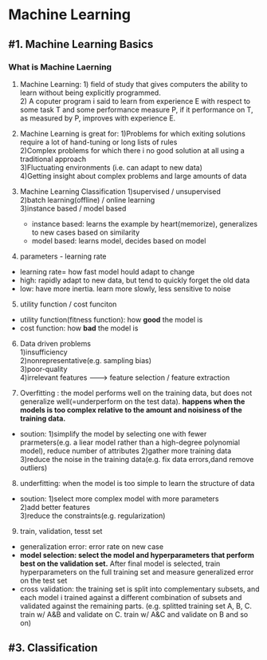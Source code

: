# Machine Learning

## #1. Machine Learning Basics
### What is Machine Laerning
1. Machine Learning: 1) field of study that gives computers the ability to learn without being explicitly programmed.  
                     2) A coputer program i said to learn from experience E with respect to some task T and some performance measure P, if it performance on T, as measured by P, improves with experience E.  

2. Machine Learning is great for:
  1)Problems for which exiting solutions require a lot of hand-tuning or long lists of rules  
  2)Complex problems for which there i no good solution at all using a traditional approach  
  3)Fluctuating environments (i.e. can adapt to new data)  
  4)Getting insight about complex problems and large amounts of data  

3. Machine Learning Classification
  1)supervised / unsupervised  
  2)batch learning(offline) / online learning  
  3)instance based / model based  
      - instance based: learns the example by heart(memorize), generalizes to new cases based on similarity  
      - model based: learns model, decides based on model  
  
4. parameters - learning rate  
  - learning rate= how fast model hould adapt to change  
  - high: rapidly adapt to new data, but tend to quickly forget the old data   
  - low: have more inertia. learn more slowly, less sensitive to noise  
  
5. utility function / cost funciton  
  - utility function(fitness function): how **good** the model is  
  - cost function: how **bad** the model is  
  
6. Data driven problems  
  1)insufficiency  
  2)nonrepresentative(e.g. sampling bias)  
  3)poor-quality  
  4)irrelevant features ---> feature selection / feature extraction  
 
7. Overfitting : the model performs well on the training data, but does not generalize well(=underperform on the test data). **happens when the models is too complex relative to the amount and noisiness of the training data.**  
  - soution: 1)simplify the model by selecting one with fewer prarmeters(e.g. a liear model rather than a high-degree polynomial model), reduce number of attributes
             2)gather more training data  
             3)reduce the noise in the training data(e.g. fix data errors,dand remove outliers)  
 
8. underfitting: when the model is too simple to learn the structure of data
  - soution: 1)select more complex model with more parameters  
             2)add better features  
             3)reduce the constraints(e.g. regularization)  

9. train, validation, tesst set
  - generalization error: error rate on new case  
  - **model selection: select the model and hyperparameters that perform best on the validation set.** After final model is selected, train hyperparameters on the full training set and measure generalized error on the test set
  - cross validation: the training set is split into complementary subsets, and each model i trained against a different combination of subsets and validated against the remaining parts. (e.g. splitted training set A, B, C. train w/ A&B and validate on C. train w/ A&C and validate on B and so on)

## #3. Classification
  

